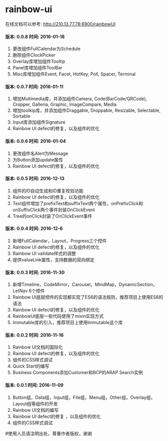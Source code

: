 rainbow-ui
======

在线文档可以参考: http://210.13.77.78:6900/rainbowUI

#### 版本: 0.0.8 时间: 2016-01-18
 1. 更改组件FullCalendar为Schedule
 1. 删除组件ClockPicker
 1. Overlay库增加组件Tooltip
 1. Panel库增加组件ToolBar
 1. Misc库增加组件Event, Facet, HotKey, Poll, Spacer, Terminal

#### 版本: 0.0.7 时间: 2016-01-11
 1. 增加Multimedia库，并添加组件Camera, Code(BarCode/QRCode), Cropper, Galleria, Graphic, ImageCompare, Media
 1. 增加toolkip库，并添加组件Draggable, Droppable, Resizable, Selectable, Sortable
 1. Input库添加组件Signature
 1. Rainbow UI defect的修复，以及组件的优化 

#### 版本: 0.0.6 时间: 2016-01-04
 1. 更改组件名Alert为Message
 1. 为Button添加update属性
 1. Rainbow UI defect的修复，以及组件的优化

#### 版本: 0.0.5 时间: 2016-12-13
 1. 组件的ID自动生成和ID重复校验功能
 1. Rainbow UI defect的修复，以及组件的优化 
 1. Text组件增加了prefixText和suffixText两个属性，onPrefixClick和onSuffixClick两个事件封装OnClickEvent
 1. Tree的onClick封装了OnClickEvent事件

#### 版本: 0.0.4 时间: 2016-12-6
 1. 新增FullCalendar，Layout，Progress三个控件 
 1. Rainbow UI defect的修复，以及组件的优化 
 1. Rainbow UI validate样式的调整
 1. 提供valueLink属性，支持数据的双向绑定

#### 版本: 0.0.3 时间: 2016-11-30
 1. 新增Timeline，CodeMirror，Carousel，MindMap，DynamicSection，LetNav 6个控件 
 1. Rainbow UI底层控件的实现都实现了ES6的语法规则，推荐项目上使用ES6的语法
 1. Rainbow UI defect的修复，以及组件的优化 
 1. RainbowUI底层一些代码使用了mixin实现方式
 1. Immutable库的引入，推荐项目上使用Immutable这个库

#### 版本: 0.0.2 时间: 2016-11-16
 1. Rainbow UI文档的国际化
 1. Rainbow UI defect的修复，以及组件的优化
 1. 组件的CSS样式调试 
 1. Quick Start的编写
 1. Business Components添加Customer和BCP的ARAP Search实例

#### 版本: 0.0.1 时间: 2016-11-09
 1. Button组，Data组，Input组，File组，Menu组，Other组，Overlay组，Layout组等组件的开发
 1. Rainbow UI文档的编写 
 1. Rainbow UI defect的修复 ，以及组件的优化
 1. 组件的CSS样式调试

#使用人员请注明出处，尊重作者版权，谢谢
